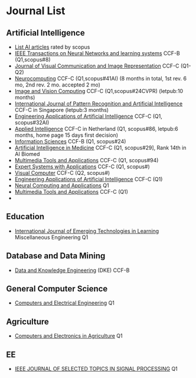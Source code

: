 # Journal List
## Artificial Intelligence 
- [List AI articles] rated by scopus
- [IEEE Transactions on Neural Networks and learning systems] CCF-B (Q1,scopus#8)
- [Journal of Visual Communication and Image Representation] CCF-C (Q1-Q2)
- [Neurocomputing] CCF-C (Q1,scopus#41AI) (8 months in total, 1st rev. 6 mo, 2nd rev. 2 mo. accepted 2 mo)
- [Image and Vision Computing] CCF-C (Q1,scopus#24CVPR) (letpub:10 months)
- [International Journal of Pattern Recognition and Artificial Intelligence] CCF-C in Singapore (letpub:3 months)
- [Engineering Applications of Artificial Intelligence] CCF-C (Q1, scopus#32AI)
- [Applied Intelligence] CCF-C in Netherland (Q1, scopus#86, letpub:6 months, home page 15 days first decision)
- [Information Sciences] CCF-B (Q1, scopus#24)
- [Artificial Intelligence in Medicine] CCF-C (Q1, scopus#29], Rank 14th in AI Biomed
- [Multimedia Tools and Applications] CCF-C (Q1, scopus#94)
- [Expert Systems with Applications] CCF-C (Q1, scopus#)
- [Visual Computer] CCF-C (Q2, scopus#)
- [Engineering Applications of Artificial Intelligence] CCF-C (Q1)
- [Neural Computing and Applications] Q1
- [Multimedia Tools and Applications] CCF-C (Q1)
- 

## Education
- [International Journal of Emerging Technologies in Learning] Miscellaneous Engineering Q1

## Database and Data Mining
- [Data and Knowledge Engineering] (DKE) CCF-B

## General Computer Science
- [Computers and Electrical Engineering] Q1

## Agriculture
- [Computers and Electronics in Agriculture] Q1

## EE
- [IEEE JOURNAL OF SELECTED TOPICS IN SIGNAL PROCESSING] Q1


[//]: # (Reference Set)

[List AI articles]:<https://www.scopus.com/sourceid/24807#tabs=1>

[Journal of Visual Communication and Image Representation]:<https://www.journals.elsevier.com/journal-of-visual-communication-and-image-representation>

 [IEEE Transactions on Neural Networks and learning systems]:<https://ieeexplore.ieee.org/xpl/RecentIssue.jsp?punumber=5962385>

[Neurocomputing]:<https://www.journals.elsevier.com/neurocomputing>

[Image and Vision Computing]:<https://www.sciencedirect.com/journal/image-and-vision-computing>

[International Journal of Pattern Recognition and Artificial Intelligence]:<https://www.worldscientific.com/worldscinet/ijprai>

[Applied Intelligence]:<https://www.springer.com/journal/10489/aims-and-scope>

[International Journal of Emerging Technologies in Learning]:<https://online-journals.org/index.php/i-jet/index>

[Information Sciences]:<https://www.sciencedirect.com/journal/information-sciences>

[Data and Knowledge Engineering ]: <https://www.journals.elsevier.com/data-and-knowledge-engineering>

[Artificial Intelligence in Medicine]: <https://www.sciencedirect.com/journal/artificial-intelligence-in-medicine> 

[Computers and Electrical Engineering]: <https://www.sciencedirect.com/journal/computers-and-electrical-engineering>

[Computers and Electronics in Agriculture]: <https://www.sciencedirect.com/journal/computers-and-electronics-in-agriculture>

[Multimedia Tools and Applications]: <https://www.springer.com/journal/11042>

[Expert Systems with Applications]: <https://www.sciencedirect.com/journal/expert-systems-with-applications>

[IEEE JOURNAL OF SELECTED TOPICS IN SIGNAL PROCESSING]: <https://ieeexplore.ieee.org/xpl/tocresult.jsp?isnumber=10050192&punumber=4200690>

[Visual Computer]: <https://link.springer.com/journal/371/volumes-and-issues>

[Engineering Applications of Artificial Intelligence]: <https://www.sciencedirect.com/journal/engineering-applications-of-artificial-intelligence>

[Neural Computing and Applications]: <https://www.springer.com/journal/521>

[Journal of Artificial Intelligence and Soft Computing Research]: <https://sciendo.com/journal/JAISCR>

[Multimedia Tools and Applications]: <https://www.springer.com/journal/11042>

